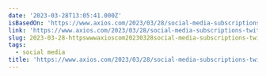 ```yaml
---
date: '2023-03-28T13:05:41.000Z'
isBasedOn: 'https://www.axios.com/2023/03/28/social-media-subscriptions-twitter'
link: 'https://www.axios.com/2023/03/28/social-media-subscriptions-twitter'
slug: 2023-03-28-httpswwwaxioscom20230328social-media-subscriptions-twitter
tags:
  - social media
title: 'https://www.axios.com/2023/03/28/social-media-subscriptions-twitter'
---
```


